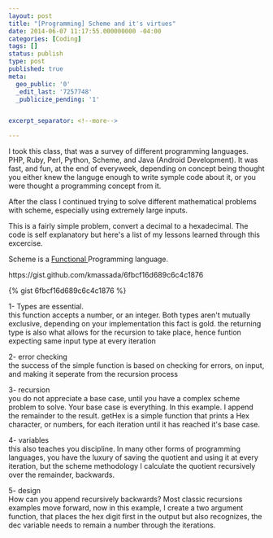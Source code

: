 ```yaml
---
layout: post
title: "[Programming] Scheme and it's virtues"
date: 2014-06-07 11:17:55.000000000 -04:00
categories: [Coding]
tags: []
status: publish
type: post
published: true
meta:
  geo_public: '0'
  _edit_last: '7257748'
  _publicize_pending: '1'


excerpt_separator: <!--more-->

---
```

<p>I took this class, that was a survey of different programming languages. PHP, Ruby, Perl, Python, Scheme, and Java (Android Development). It was fast, and fun, at the end of everyweek, depending on concept being thought you either knew the languge enough to write symple code about it, or you were thought a programming concept from it.</p>
<p>After the class I continued trying to solve different mathematical problems with scheme, especially using extremely large inputs.</p>
<p>This is a fairly simple problem, convert a decimal to a hexadecimal. The code is self explanatory but here's a list of my lessons learned through this excercise.</p>
<p>Scheme is a <a title="Functions" href="http://htdp.org/2003-09-26/Book/curriculum-Z-H-6.html#node_sec_3.1">Functional </a>Programming language.</p>
<p>https://gist.github.com/kmassada/6fbcf16d689c6c4c1876</p>
{% gist 6fbcf16d689c6c4c1876 %}
<p>1- Types are essential.<br />
this function accepts a number, or an integer. Both types aren't mutually exclusive, depending on your implementation this fact is gold. the returning type is also what allows for the recursion to take place, hence funtion expecting same input type at every iteration</p>
<p>2- error checking<br />
the success of the simple function is based on checking for errors, on input, and making it seperate from the recursion process</p>
<p>3- recursion<br />
you do not appreciate a base case, until you have a complex scheme problem to solve. Your base case is everything. In this example. I append the remainder to the result. getHex is a simple function that prints a Hex character, or numbers, for each iteration until it has reached it's base case.</p>
<p>4- variables<br />
this also teaches you discipline. In many other forms of programming languages, you have the luxury of saving the quotient and using it at every iteration, but the scheme methodology I calculate the quotient recursively over the remainder, backwards.</p>
<p>5- design<br />
How can you append recursively backwards? Most classic recursions examples move forward, now in this example, I create a two argument function, that places the hex digit first in the output but also recognizes, the dec variable needs to remain a number through the iterations.</p>
